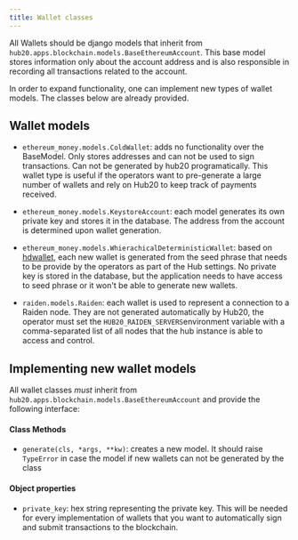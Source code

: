 ```yaml
---
title: Wallet classes
---
```


All Wallets should be django models that inherit from
`hub20.apps.blockchain.models.BaseEthereumAccount`. This base model
stores information only about the account address and is also
responsible in recording all transactions related to the account.

In order to expand functionality, one can implement new types of
wallet models. The classes below are already provided.

## Wallet models

- `ethereum_money.models.ColdWallet`: adds no functionality over the
  BaseModel. Only stores addresses and can not be used to sign
  transactions. Can not be generated by hub20 programatically. This
  wallet type is useful if the operators want to pre-generate a large
  number of wallets and rely on Hub20 to keep track of payments received.

- `ethereum_money.models.KeystoreAccount`: each model generates its
  own private key and stores it in the database. The address from the
  account is determined upon wallet generation.

- `ethereum_money.models.WhierachicalDeterministicWallet`: based on
  [hdwallet](https://pypi.org/project/hdwallet), each new wallet
  is generated from the seed phrase that needs to be provide by the
  operators as part of the Hub settings. No private key is stored in
  the database, but the application needs to have access to seed
  phrase or it won't be able to generate new wallets.

- `raiden.models.Raiden`: each wallet is used to represent a
  connection to a Raiden node. They are not generated automatically by
  Hub20, the operator must set the `HUB20_RAIDEN_SERVERS`environment
  variable with a comma-separated list of all nodes that the hub
  instance is able to access and control.


## Implementing new wallet models

All wallet classes *must* inherit from
`hub20.apps.blockchain.models.BaseEthereumAccount` and provide the following interface:

#### Class Methods

- `generate(cls, *args, **kw)`: creates a new model. It should raise `TypeError` in
  case the model if new wallets can not be generated by the class


#### Object properties

 - `private_key`: hex string representing the private key. This will
   be needed for every implementation of wallets that you want to
   automatically sign and submit transactions to the blockchain.
